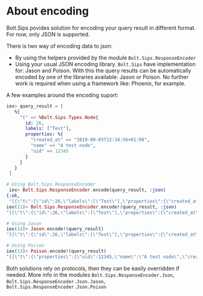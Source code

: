 # About encoding

Bolt.Sips povides solution for encoding your query result in different format.
For now, only JSON is supported.

There is two way of encoding data to json:

- By using the helpers provided by the module `Bolt.Sips.ResponseEncoder`
- Using your usual JSON encoding library. `Bolt.Sips` have implementation for: Jason and Poison. With this the query results can be automatically encoded by one of the libraries available: Jason or Poison. No further work is required when using a framework like: Phoenix, for example.

A few examples around the encoding suport:

```elixir
iex> query_result = [
   %{
     "t" => %Bolt.Sips.Types.Node{
       id: 26,
       labels: ["Test"],
       properties: %{
         "created_at" => "2019-08-03T12:34:56+01:00",
         "name" => "A test node",
         "uid" => 12345
       }
     }
   }
 ]

# Using Bolt.Sips.ResponseEncoder
 iex> Bolt.Sips.ResponseEncoder.encode(query_result, :json)
{:ok,
 "[{\"t\":{\"id\":26,\"labels\":[\"Test\"],\"properties\":{\"created_at\":\"2019-08-03T12:34:56+01:00\",\"name\":\"A test node\",\"uid\":12345}}}]"}
iex(11)> Bolt.Sips.ResponseEncoder.encode!(query_result, :json)
"[{\"t\":{\"id\":26,\"labels\":[\"Test\"],\"properties\":{\"created_at\":\"2019-08-03T12:34:56+01:00\",\"name\":\"A test node\",\"uid\":12345}}}]"

# Using Jason
iex(14)> Jason.encode!(query_result)
"[{\"t\":{\"id\":26,\"labels\":[\"Test\"],\"properties\":{\"created_at\":\"2019-08-03T12:34:56+01:00\",\"name\":\"A test node\",\"uid\":12345}}}]"

# Using Poison
iex(13)> Poison.encode!(query_result)
"[{\"t\":{\"properties\":{\"uid\":12345,\"name\":\"A test node\",\"created_at\":\"2019-08-03T12:34:56+01:00\"},\"labels\":[\"Test\"],\"id\":26}}]"
```

Both solutions rely on protocols, then they can be easily overridden if needed.
More info in the modules `Bolt.Sips.ResponseEncoder.Json`, `Bolt.Sips.ResponseEncoder.Json.Jason`, `Bolt.Sips.ResponseEncoder.Json.Poison`